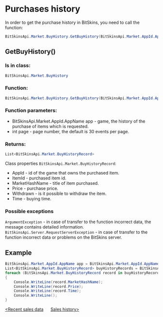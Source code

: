 ﻿# Purchases history

In order to get the purchase history in BitSkins, you need to call the function:

```csharp
BitSkinsApi.Market.BuyHistory.GetBuyHistory(BitSkinsApi.Market.AppId.AppName app, int page);
```

## GetBuyHistory()

### Is in class:

```csharp
BitSkinsApi.Market.BuyHistory
```

### Function:

```csharp
BitSkinsApi.Market.BuyHistory.GetBuyHistory(BitSkinsApi.Market.AppId.AppName app, int page);
```

### Function parameters:

* BitSkinsApi.Market.AppId.AppName app - game, the history of the purchase of items which is requested.
* int page - page number, the default is 30 events per page.

### Returns:

```csharp
List<BitSkinsApi.Market.BuyHistoryRecord>
```

Class properties ```BitSkinsApi.Market.BuyHistoryRecord```:
* AppId - id of the game that owns the purchased item.
* ItemId - purchased item id.
* MarketHashName - title of item purchased.
* Price - purchase price.
* Withdrawn - is it possible to withdraw the item.
* Time - buying time.

### Possible exceptions
```ArgumentException``` - in case of transfer to the function incorrect data, the message contains detailed information.
\
```BitSkinsApi.Server.RequestServerException``` - in case of transfer to the function incorrect data or problems on the BitSkins server.

## Example

```csharp
BitSkinsApi.Market.AppId.AppName app = BitSkinsApi.Market.AppId.AppName.CounterStrikGlobalOffensive;
List<BitSkinsApi.Market.BuyHistoryRecord> buyHistoryRecords = BitSkinsApi.Market.BuyHistory.GetBuyHistory(app, 1);
foreach (BitSkinsApi.Market.BuyHistoryRecord record in buyHistoryRecords)
{
    Console.WriteLine(record.MarketHashName);
    Console.WriteLine(record.Price);
    Console.WriteLine(record.Time);
    Console.WriteLine();
}
```

[<Recent sales data](https://github.com/dmitrydnl/BitSkinsApi/blob/master/docs/eng/market/recent_sale.md) &nbsp;&nbsp;&nbsp;&nbsp; [Sales history>](https://github.com/dmitrydnl/BitSkinsApi/blob/master/docs/eng/market/sell_history.md)